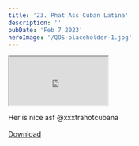 ```yaml
---
title: '23. Phat Ass Cuban Latina'
description: ''
pubDate: 'Feb 7 2023'
heroImage: '/QOS-placeholder-1.jpg'
---
```

<iframe src="https://drive.google.com/file/d/1rkgOYToF66c6SZ-ROziml4wiF7wVGz7I/preview" width="200" height="100" allow="autoplay" allowfullscreen="allowfullscreen"></iframe>

Her is nice asf @xxxtrahotcubana
<br>
<br>
<a class="read_more" href="https://drive.google.com/file/d/1rkgOYToF66c6SZ-ROziml4wiF7wVGz7I/view?usp=sharing">Download</a>